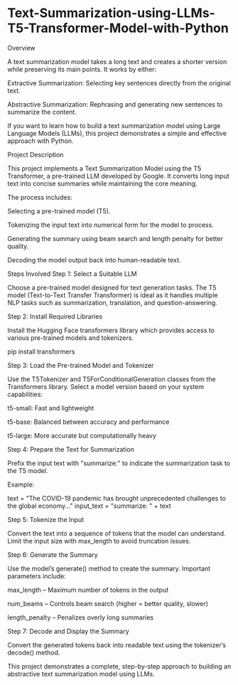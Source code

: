 # Text-Summarization-using-LLMs-T5-Transformer-Model-with-Python


Overview

A text summarization model takes a long text and creates a shorter version while preserving its main points. It works by either:

Extractive Summarization: Selecting key sentences directly from the original text.

Abstractive Summarization: Rephrasing and generating new sentences to summarize the content.

If you want to learn how to build a text summarization model using Large Language Models (LLMs), this project demonstrates a simple and effective approach with Python.

Project Description

This project implements a Text Summarization Model using the T5 Transformer, a pre-trained LLM developed by Google.
It converts long input text into concise summaries while maintaining the core meaning.

The process includes:

Selecting a pre-trained model (T5).

Tokenizing the input text into numerical form for the model to process.

Generating the summary using beam search and length penalty for better quality.

Decoding the model output back into human-readable text.

Steps Involved
Step 1: Select a Suitable LLM

Choose a pre-trained model designed for text generation tasks.
The T5 model (Text-to-Text Transfer Transformer) is ideal as it handles multiple NLP tasks such as summarization, translation, and question-answering.

Step 2: Install Required Libraries

Install the Hugging Face transformers library which provides access to various pre-trained models and tokenizers.

pip install transformers

Step 3: Load the Pre-trained Model and Tokenizer

Use the T5Tokenizer and T5ForConditionalGeneration classes from the Transformers library.
Select a model version based on your system capabilities:

t5-small: Fast and lightweight

t5-base: Balanced between accuracy and performance

t5-large: More accurate but computationally heavy

Step 4: Prepare the Text for Summarization

Prefix the input text with "summarize:" to indicate the summarization task to the T5 model.

Example:

text = "The COVID-19 pandemic has brought unprecedented challenges to the global economy..."
input_text = "summarize: " + text

Step 5: Tokenize the Input

Convert the text into a sequence of tokens that the model can understand.
Limit the input size with max_length to avoid truncation issues.

Step 6: Generate the Summary

Use the model’s generate() method to create the summary.
Important parameters include:

max_length – Maximum number of tokens in the output

num_beams – Controls beam search (higher = better quality, slower)

length_penalty – Penalizes overly long summaries

Step 7: Decode and Display the Summary

Convert the generated tokens back into readable text using the tokenizer’s decode() method.



This project demonstrates a complete, step-by-step approach to building an abstractive text summarization model using LLMs.
